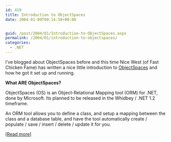 ```yaml
---
id: 419
title: Introduction to ObjectSpaces
date: 2004-01-09T00:14:58+00:00


guid: /post/2004/01/Introduction-to-ObjectSpaces.aspx
permalink: /2004/01/introduction-to-objectspaces/
categories:
  - .NET
---
```

<body xmlns="http://www.w3.org/1999/xhtml">
    <div class="Section1">
        <p>
            I&rsquo;ve blogged about ObjectSpaces before and this time Nice West (of Fast Chicken
            Fame) has written a nice little introduction to <a href="http://www.fastchicken.co.nz/blog/PermaLink,guid,24e97a53-0b04-4706-9c7f-9906e8c7f542.aspx">ObjectSpaces</a> and
            how he got it set up and running.&#160;
        </p>
        <p>
            <b><span style='; font-weight:bold'>What ARE ObjectSpaces?</span></b>
        </p>
        <p>
            ObjectSpaces (OS) is an Object-Relational Mapping tool (ORM) for .NET, done by Microsoft.
            Its planned to be released in the Whidbey / .NET 1.2 timeframe.
        </p>
        <p>
            An ORM tool allows you to define a class, and setup a mapping between the class and
            a database table, and have the tool automatically create / populate / save / insert
            / delete / update it for you.
        </p>
        <p>
            [<a href="http://www.fastchicken.co.nz/blog/PermaLink,guid,24e97a53-0b04-4706-9c7f-9906e8c7f542.aspx">Read
            more</a>]
        </p>
    </div>
</body>